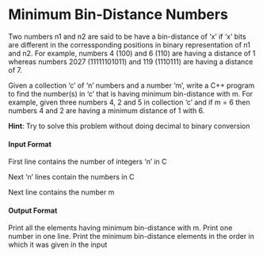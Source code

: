 # Minimum Bin-Distance Numbers

Two numbers n1 and n2 are said to be have a bin-distance of ‘x’ if ‘x’ bits are
different in the corressponding positions in binary representation of n1 and n2.
For example, numbers 4 (100) and 6 (110) are having a distance of 1 whereas
numbers 2027 (11111101011) and 119 (1110111) are having a distance of 7.

Given a collection ‘c’ of ‘n’ numbers and a number ‘m’, write a C++ program to
find the number(s) in ‘c’ that is having minimum bin-distance with m. For
example, given three numbers 4, 2 and 5 in collection ‘c’ and if m = 6 then
numbers 4 and 2 are having a minimum distance of 1 with 6.

**Hint**: Try to solve this problem without doing decimal to binary conversion

#### Input Format

First line contains the number of integers ‘n’ in C

Next ‘n’ lines contain the numbers in C

Next line contains the number m

#### Output Format

Print all the elements having minimum bin-distance with m. Print one number
in one line. Print the minimum bin-distance elements in the order in which it
was given in the input